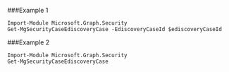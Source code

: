###Example 1
```
Import-Module Microsoft.Graph.Security
Get-MgSecurityCaseEdiscoveryCase -EdiscoveryCaseId $ediscoveryCaseId
```
###Example 2
```
Import-Module Microsoft.Graph.Security
Get-MgSecurityCaseEdiscoveryCase
```
